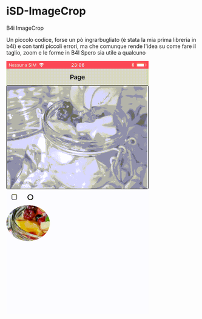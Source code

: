 # iSD-ImageCrop
B4i ImageCrop

Un piccolo codice, forse un pò ingrarbugliato (è stata la mia prima libreria in b4i) e con tanti piccoli errori, ma che comunque rende l'idea su come fare il taglio, zoom e le forme in B4I
Spero sia utile a qualcuno


<img src="https://github.com/B4X-StarDust/iSD-ImageCrop/blob/main/Video 2.gif">
